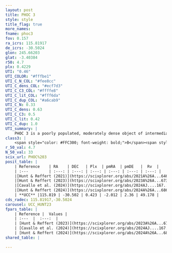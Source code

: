 ```yaml
---
layout: post
title: PHOC 3
style: style
title_flag: true
more_names: 
fname: phoc3
fov: 0.157
ra_icrs: 115.81917
de_icrs: -30.5024
glon: 245.66203
glat: -3.40384
r50: 4.7
plx: 0.4229
UTI: "0.46"
UTI_COLOR: "#fffbe1"
UTI_C_N_COL: "#fee8cc"
UTI_C_dens_COL: "#ecf7d3"
UTI_C_C3_COL: "#ffffe8"
UTI_C_lit_COL: "#fff6da"
UTI_C_dup_COL: "#a6cab9"
UTI_C_N: 0.33
UTI_C_dens: 0.63
UTI_C_C3: 0.5
UTI_C_lit: 0.42
UTI_C_dup: 1.0
UTI_summary: |
    PHOC 3 is a poorly populated, moderately dense object of intermediate C3 quality. It is poorly studied in the literature.
class3: |
    <span style="color: #FFC300; font-weight: bold;">B</span><span style="color: #FFC300; font-weight: bold;">B</span>
r_50_val: 4.7
N_50_val: 33
scix_url: PHOC%203
posit_table: |
    | Reference    | RA    | DEC   | Plx  | pmRA  | pmDE   |  Rv  |
    | :---         | :---: | :---: | :---: | :---: | :---: | :---: |
    |[Hunt & Reffert (2021)](https://scixplorer.org/abs/2021A%26A...646A.104H) | 115.825 | -30.477 | 0.404 | -2.033 | 2.35 | -- |
    |[Hunt & Reffert (2023)](https://scixplorer.org/abs/2023A%26A...673A.114H) | 115.827 | -30.488 | 0.425 | -2.004 | 2.34 | 49.211 |
    |[Cavallo et al. (2024)](https://scixplorer.org/abs/2024AJ....167...12C) | 115.818 | -30.489 | 0.424 | -- | -- | -- |
    |[Hunt & Reffert (2024)](https://scixplorer.org/abs/2024A%26A...686A..42H) | 115.827 | -30.488 | 0.425 | -2.004 | 2.34 | 49.211 |
    | **UCC** |115.819 | -30.502 | 0.423 | -2.012 | 2.36 | 49.178 | 
cds_radec: 115.81917,-30.5024
carousel: UCC_HUNT23
fpars_table: |
    | Reference |  Values |
    | :---  |  :---:  |
    | [Hunt & Reffert (2023)](https://scixplorer.org/abs/2023A%26A...673A.114H) | `AV50=0.451, diffAV50=0.626, MOD50=11.654, logAge50=8.711` |
    | [Cavallo et al. (2024)](https://scixplorer.org/abs/2024AJ....167...12C) | `AV50=0.94, dMod50=12.01, logAge50=8.56, [Fe/H]50=0.31` |
    | [Hunt & Reffert (2024)](https://scixplorer.org/abs/2024A%26A...686A..42H) | `MassJ=170.931` |
shared_table: |
    
---
```

